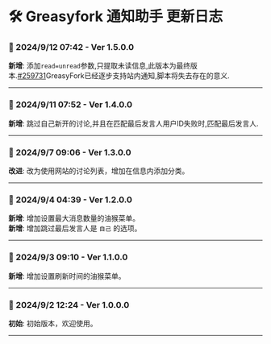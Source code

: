 # **🛠️ Greasyfork 通知助手 更新日志**

### **📅 2024/9/12 07:42 - Ver 1.5.0.0**
**新增**: 添加`read=unread`参数,只提取未读信息,此版本为最终版本.[#259731](https://greasyfork.org/discussions/greasyfork/259731)GreasyFork已经逐步支持站内通知,脚本将失去存在的意义.

---

### **📅 2024/9/11 07:52 - Ver 1.4.0.0**
**新增**: 跳过自己新开的讨论,并且在匹配最后发言人用户ID失败时,匹配最后发言人.

---

### **📅 2024/9/7 09:06 - Ver 1.3.0.0**
**改进**: 改为使用网站的讨论列表，增加在信息内添加分类。

---

### **📅 2024/9/4 04:39 - Ver 1.2.0.0**
**新增**: 增加设置最大消息数量的油猴菜单。  
**新增**: 增加跳过最后发言人是 `自己` 的选项。

---

### **📅 2024/9/3 09:10 - Ver 1.1.0.0**
**新增**: 增加设置刷新时间的油猴菜单。

---

### **📅 2024/9/2 12:24 - Ver 1.0.0.0**
**初始**: 初始版本，欢迎使用。

---

